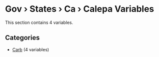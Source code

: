 # Gov › States › Ca › Calepa Variables

This section contains 4 variables.

## Categories

- [Carb](carb/index.md) (4 variables)
